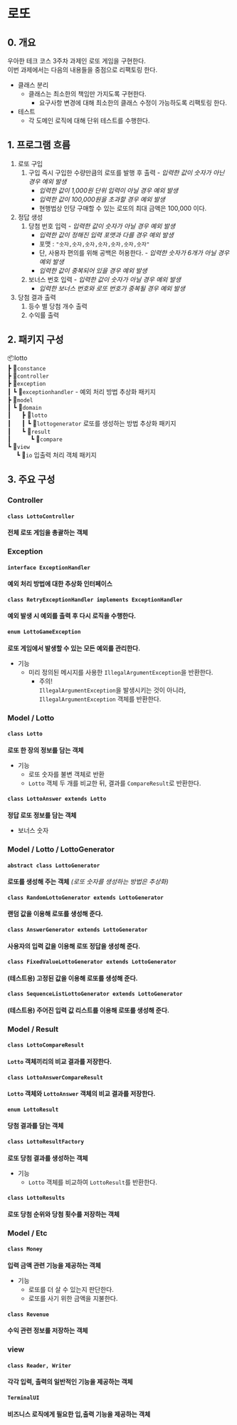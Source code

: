 # 로또

## 0. 개요

우아한 테크 코스 3주차 과제인 로또 게임을 구현한다.<br>
이번 과제에서는 다음의 내용들을 중점으로 리팩토링 한다.

- 클래스 분리
    - 클래스는 최소한의 책임만 가지도록 구현한다.
        - 요구사항 변경에 대해 최소한의 클래스 수정이 가능하도록 리팩토링 한다.
- 테스트
    - 각 도메인 로직에 대해 단위 테스트를 수행한다.

## 1. 프로그램 흐름

1. 로또 구입
    1. 구입 즉시 구입한 수량만큼의 로또를 발행 후 출력 - _입력한 값이 숫자가 아닌 경우 예외 발생_
        - _입력한 값이 1,000원 단위 입력이 아닐 경우 예외 발생_
        - _입력한 값이 100,000원을 초과할 경우 예외 발생_
        - 현행법상 인당 구매할 수 있는 로또의 최대 금액은 100,000 이다.
2. 정답 생성
    1. 당첨 번호 입력 - _입력한 값이 숫자가 아닐 경우 예외 발생_
        - _입력한 값이 정해진 입력 포맷과 다를 경우 예외 발생_
        - 포맷 : `"숫자,숫자,숫자,숫자,숫자,숫자,숫자"`
        - 단, 사용자 편의를 위해 공백은 허용한다. - _입력한 숫자가 6개가 아닐 경우 예외 발생_
        - _입력한 값이 중복되어 있을 경우 예외 발생_
    2. 보너스 번호 입력 - _입력한 값이 숫자가 아닐 경우 예외 발생_
        - _입력한 보너스 번호와 로또 번호가 중복될 경우 예외 발생_
3. 당첨 결과 출력
    1. 등수 별 당첨 개수 출력
    2. 수익률 출력

## 2. 패키지 구성

📦lotto <br>
┣ 📂`constance`<br>
┣ 📂`controller` <br>
┣ 📂`exception` <br>
┃ ┗ 📂`exceptionhandler` - 예외 처리 방법 추상화 패키지<br>
┣ 📂`model` <br>
┃ ┗ 📂`domain` <br>
┃ &nbsp; &nbsp;&nbsp; ┣ 📂`lotto` <br>
┃ &nbsp; &nbsp;&nbsp; ┃ ┗ 📂`lottogenerator` 로또를 생성하는 방법 추상화 패키지<br>
┃ &nbsp; &nbsp;&nbsp; ┗ 📂`result` <br>
┃ &nbsp; &nbsp; &nbsp; &nbsp; &nbsp; ┗ 📂`compare` <br>
┗ 📂`view` <br>
&nbsp; &nbsp; &nbsp;┗ 📂`io` 입출력 처리 객체 패키지<br>

## 3. 주요 구성

### Controller

#### `class LottoController`

**전체 로또 게임을 총괄하는 객체**

### Exception

#### `interface ExceptionHandler`

**예외 처리 방법에 대한 추상화 인터페이스**

#### `class RetryExceptionHandler implements ExceptionHandler`

**예외 발생 시 예외를 출력 후 다시 로직을 수행한다.**

#### `enum LottoGameException`

**로또 게임에서 발생할 수 있는 모든 예외를 관리한다.**

- 기능
    - 미리 정의된 메시지를 사용한 `IllegalArgumentException`을 반환한다.
        - 주의! <br>`IllegalArgumentException`을 발생시키는 것이 아니라, `IllegalArgumentException` 객체를 반환한다.

### Model / Lotto

#### `class Lotto`

**로또 한 장의 정보를 담는 객체**

- 기능
    - 로또 숫자를 불변 객체로 반환
    - `Lotto` 객체 두 개를 비교한 뒤, 결과를 `CompareResult`로 반환한다.

#### `class LottoAnswer extends Lotto`

**정답 로또 정보를 담는 객체**

- 보너스 숫자

### Model / Lotto / LottoGenerator

#### `abstract class LottoGenerator`

**로또를 생성해 주는 객체** _(로또 숫자를 생성하는 방법은 추상화)_

#### `class RandomLottoGenerator extends LottoGenerator`

**랜덤 값을 이용해 로또를 생성해 준다.**

#### `class AnswerGenerator extends LottoGenerator`

**사용자의 입력 값을 이용해 로또 정답을 생성해 준다.**

#### `class FixedValueLottoGenerator extends LottoGenerator`

**(테스트용) 고정된 값을 이용해 로또를 생성해 준다.**

#### `class SequenceListLottoGenerator extends LottoGenerator`

**(테스트용) 주어진 입력 값 리스트를 이용해 로또를 생성해 준다.**

### Model / Result

#### `class LottoCompareResult`

**`Lotto` 객체끼리의 비교 결과를 저장한다.**

#### `class LottoAnswerCompareResult`

**`Lotto` 객체와 `LottoAnswer` 객체의 비교 결과를 저장한다.**

#### `enum LottoResult`

**당첨 결과를 담는 객체**

#### `class LottoResultFactory`

**로또 당첨 결과를 생성하는 객체**

- 기능
    - `Lotto` 객체를 비교하여 `LottoResult`를 반환한다.

#### `class LottoResults`

**로또 당첨 순위와 당첨 횟수를 저장하는 객체**

### Model / Etc

#### `class Money`

**입력 금액 관련 기능을 제공하는 객체**

- 기능
    - 로또를 더 살 수 있는지 판단한다.
    - 로또를 사기 위한 금액을 지불한다.

#### `class Revenue`

**수익 관련 정보를 저장하는 객체**

### view

#### `class Reader, Writer`

**각각 입력, 출력의 일반적인 기능을 제공하는 객체**

#### `TerminalUI`

**비즈니스 로직에게 필요한 입,출력 기능을 제공하는 객체**
